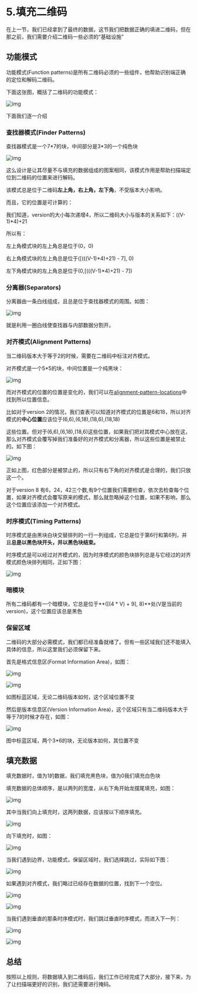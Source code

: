 # 5.填充二维码

在上一节，我们已经拿到了最终的数据，这节我们把数据正确的填进二维码，但在那之前，我们需要介绍二维码一些必须的“基础设施”

## 功能模式

功能模式(Function patterns)是所有二维码必须的一些组件，他帮助识别端正确的定位和解码二维码。

下面这张图，概括了二维码的功能模式：

![img](https://www.thonky.com/qr-code-tutorial/function-patterns2.png)

下面我们逐一介绍

### 查找器模式(Finder Patterns)

查找器模式是一个7\*7的块，中间部分是3\*3的一个纯色块

![img](https://www.thonky.com/qr-code-tutorial/finder.png)

这么设计是让其尽量不与填充的数据组成的图案相同，该模式作用是帮助扫描端定位到二维码的位置来进行解码。

该模式总是位于二维码**左上角，右上角，左下角**，不受版本大小影响。

而且，它的位置是可计算的：

我们知道，version的大小每次递增4，所以二维码大小与版本的关系如下：((V-1)*4)+21

所以有：

左上角模式块的左上角总是位于(0，0)

右上角模式块的左上角总是位于([(((V-1)*4)+21) - 7], 0)

左下角模式块的左上角总是位于(0,[(((V-1)*4)+21) - 7])

### 分离器(Separators)

分离器由一条白线组成，且总是位于查找器模式的周围。如图：

![img](https://www.thonky.com/qr-code-tutorial/separators.png)

就是利用一圈白线使查找器与内部数据分割开。

### 对齐模式(Alignment Patterns)

当二维码版本大于等于2的时候，需要在二维码中标注对齐模式。

对齐模式是一个5\*5的块，中间位置是一个纯黑块：

![img](https://www.thonky.com/qr-code-tutorial/alignment-pattern.png)

而对齐模式的位置的位置是变化的，我们可以在[alignment-pattern-locations](https://www.thonky.com/qr-code-tutorial/alignment-pattern-locations)中找到所以位置信息。

比如对于version 2的情况，我们查表可以知道对齐模式的位置是6和18，所以对齐模式的**中心位置**应该位于(6,6),(6,18),(18,6),(18,18)

这些位置。但对于(6,6),(6,18),(18,6)这些位置，如果我们把对其模式中心放在这，那么对齐模式会覆写掉我们准备好的对齐模式和分离器，所以这些位置是被禁止的。如下图：

![img](https://www.thonky.com/qr-code-tutorial/alignment-exclusion.png)

正如上图，红色部分是被禁止的，所以只有右下角的对齐模式是合理的，我们只放这一个。

对于version 8 有6，24，42三个数,有9个位置我们需要检查，依次去检查每个位置，如果对齐模式会覆写原来的模式，那么就忽略掉这个位置，如果不影响，那么这个位置应该添加一个对齐模式。

### 时序模式(Timing Patterns)

时序模式是由黑块白块交替排列的一行一列组成，它总是位于第6行和第6列，并且**总是以黑色块开头，并以黑色块结束。**

时序模式是可以经过对齐模式的，因为时序模式的颜色块排列总是与它经过的对齐模式颜色块排列相同，正如下图：

![img](https://www.thonky.com/qr-code-tutorial/timing-l.png)

### 暗模块

所有二维码都有一个暗模块，它总是位于**([(4 * V) + 9], 8)**处(V是当前的version)，这个位置应该总是黑色

### 保留区域

二维码的大部分必需模式，我们都已经准备就绪了。但有一些区域我们还不能填入具体的信息，所以这里我们必须保留下来。

首先是格式信息区(Format Information Area)，如图：

![img](https://www.thonky.com/qr-code-tutorial/format-reserved1.png)

![img](https://www.thonky.com/qr-code-tutorial/format-reserved2.png)

如图标蓝区域，无论二维码版本如何，这个区域位置不变

然后是版本信息区(Version Information Area)，这个区域只有当二维码版本大于等于7的时候才存在，如图：

![img](https://www.thonky.com/qr-code-tutorial/version-area1.png)

图中标蓝区域，两个3\*6的块，无论版本如何，其位置不变

## 填充数据

填充数据时，值为1的数据，我们填充黑色块，值为0我们填充白色块

填充数据的总体顺序，是以两列的宽度，从右下角开始龙摆尾填充，如图：

![img](https://www.thonky.com/qr-code-tutorial/data-bit-progression.png)

其中当我们向上填充时，这两列数据，应该按以下顺序填充。

![img](https://www.thonky.com/qr-code-tutorial/upward.png)

向下填充时，如图：

![img](https://www.thonky.com/qr-code-tutorial/downward.png)

当我们遇到边界，功能模式，保留区域时，我们选择跳过，实际如下图：

![img](https://upload.wikimedia.org/wikipedia/commons/thumb/2/21/QR_Character_Placement.svg/1280px-QR_Character_Placement.svg.png)

如果遇到对齐模式，我们略过已经存在数据的位置，找到下一个空位。

![img](https://www.thonky.com/qr-code-tutorial/alignment-modules3.png)

![img](https://www.thonky.com/qr-code-tutorial/alignment-modules4.png)

当我们遇到垂直的那条时序模式时，我们跳过垂直时序模式，而进入下一列：

![img](https://www.thonky.com/qr-code-tutorial/timing-modules1.png)

![img](https://www.thonky.com/qr-code-tutorial/timing-modules2.png)

## 总结

按照以上规则，将数据填入到二维码后，我们工作已经完成了大部分，接下来，为了让扫描端更好的识别，我们还需要进行掩码。
